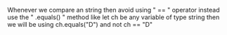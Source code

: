 
Whenever we compare an string then avoid using " == " operator instead use the  " .equals() "  method like let ch be any variable of type string then we will be using 
ch.equals("D") and not ch == "D" 
